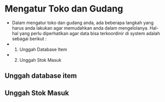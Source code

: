 # Mengatur Toko dan Gudang
- Dalam mengatur toko dan gudang anda, ada beberapa langkah yang harus anda lakukan agar memudahkan anda dalam mengelolanya. Hal-hal yang perlu diperhatikan agar data bisa terkoordinir di system adalah sebagai berikut :
- 1. Unggah Database Item
- 2. Unggah Stok Masuk
## Unggah database item
## Unggah Stok Masuk
